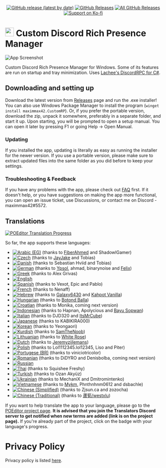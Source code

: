 <p align=center>
  <a href="https://github.com/maximmax42/Discord-CustomRP/releases/latest"><img alt="GitHub release (latest by date)" src="https://img.shields.io/github/v/tag/maximmax42/Discord-CustomRP?color=19e2e2&label=latest&logo=github"></a>
  <a href="https://github.com/maximmax42/Discord-CustomRP/releases/latest"><img alt="GitHub Releases" src="https://img.shields.io/github/downloads/maximmax42/Discord-CustomRP/latest/total?color=19e2e2&label=downloads&logo=github"></a>
  <a href="https://github.com/maximmax42/Discord-CustomRP/releases"><img alt="All GitHub Releases" src="https://img.shields.io/github/downloads/maximmax42/Discord-CustomRP/total?color=19e2e2&label=total%20downloads&logo=github"></a>
  <br>
  <a href="https://ko-fi.com/maximmax42"><img alt="Support on Ko-fi" src="https://img.shields.io/badge/support%20on-ko--fi-19e2e2?logo=ko-fi"></a>
</p>

# <img src=https://www.customrp.xyz/assets/logo.png style="height:1em;"/> Custom Discord Rich Presence Manager
![App Screenshot](https://www.customrp.xyz/assets/screenshot.png)

Custom Discord Rich Presence Manager for Windows. Some of its features are run on startup and tray minimization. Uses [Lachee's DiscordRPC for C#](https://github.com/Lachee/discord-rpc-csharp).

## Downloading and setting up
Download the latest version from [Releases](https://github.com/maximmax42/Discord-CustomRP/releases) page and run the .exe installer! You can also use Windows Package Manager to install the program (`winget install maximmax42.CustomRP`). Or, if you prefer the portable version, download the zip, unpack it somewhere, preferably in a separate folder, and start it up. Upon starting, you will be prompted to open a setup manual. You can open it later by pressing F1 or going Help -> Open Manual.
### Updating
If you installed the app, updating is literally as easy as running the installer for the newer version. If you use a portable version, please make sure to extract updated files into the same folder as you did before to keep your settings.
### Troubleshooting & Feedback
If you have any problems with the app, please check out [FAQ](https://github.com/maximmax42/Discord-CustomRP/wiki/FAQ) first. If it doesn't help, or you have suggestions on making the app more functional, you can open an issue ticket, use Discussions, or contact me on Discord - maximmax42#5572.

## Translations

<a href="https://poeditor.com/join/project?hash=2jq0i7ANr1"><img alt="POEditor Translation Progress" src="https://img.shields.io/endpoint?url=https%3A%2F%2Fwww.customrp.xyz%2Fpoeditor%2Fall.json"></a>

So far, the app supports these languages:
* <a href="https://poeditor.com/projects/po_edit?id_language=233&per_page=100&id=409229"><img alt="Arabic (EG)" src="https://img.shields.io/endpoint?url=https%3A%2F%2Fwww.customrp.xyz%2Fpoeditor%2Far-eg.json"></a> (thanks to [FiberAhmed](https://github.com/FiberAhmed) and ShadowlGamer)
* <a href="https://poeditor.com/projects/po_edit?id_language=38&per_page=100&id=409229"><img alt="Czech" src="https://img.shields.io/endpoint?url=https%3A%2F%2Fwww.customrp.xyz%2Fpoeditor%2Fcs.json"></a> (thanks to [JayJake](https://jayjake.eu/) and Tobias)
* <a href="https://poeditor.com/projects/po_edit?id_language=39&per_page=100&id=409229"><img alt="Danish" src="https://img.shields.io/endpoint?url=https%3A%2F%2Fwww.customrp.xyz%2Fpoeditor%2Fda.json"></a> (thanks to Sebastian Hviid and Tobias)
* <a href="https://poeditor.com/projects/po_edit?id_language=55&per_page=100&id=409229"><img alt="German" src="https://img.shields.io/endpoint?url=https%3A%2F%2Fwww.customrp.xyz%2Fpoeditor%2Fde.json"></a> (thanks to [Ypsol](https://www.youtube.com/channel/UCxGqMDnXnEyVt4yugLeBpgA), ahmad, binarynoise and [Felix](https://github.com/fbrettnich))
* <a href="https://poeditor.com/projects/po_edit?id_language=56&per_page=100&id=409229"><img alt="Greek" src="https://img.shields.io/endpoint?url=https%3A%2F%2Fwww.customrp.xyz%2Fpoeditor%2Fel.json"></a> (thanks to Alex Grivas)
* <a href="https://poeditor.com/projects/po_edit?id_language=43&per_page=100&id=409229"><img alt="English" src="https://img.shields.io/endpoint?url=https%3A%2F%2Fwww.customrp.xyz%2Fpoeditor%2Fen.json"></a>
* <a href="https://poeditor.com/projects/po_edit?id_language=152&per_page=100&id=409229"><img alt="Spanish" src="https://img.shields.io/endpoint?url=https%3A%2F%2Fwww.customrp.xyz%2Fpoeditor%2Fes.json"></a> (thanks to Vexot, Epic and Pablo)
* <a href="https://poeditor.com/projects/po_edit?id_language=50&per_page=100&id=409229"><img alt="French" src="https://img.shields.io/endpoint?url=https%3A%2F%2Fwww.customrp.xyz%2Fpoeditor%2Ffr.json"></a> (thanks to Nenaff)
* <a href="https://poeditor.com/projects/po_edit?id_language=61&per_page=100&id=409229"><img alt="Hebrew" src="https://img.shields.io/endpoint?url=https%3A%2F%2Fwww.customrp.xyz%2Fpoeditor%2Fhe.json"></a> (thanks to [Galaxy6430](https://www.youtube.com/channel/UC_cnrLEXfwsZoQxEsM95HXg) and [Kahpot Vanilla](https://linktr.ee/KahpotVanilla))
* <a href="https://poeditor.com/projects/po_edit?id_language=65&per_page=100&id=409229"><img alt="Hungarian" src="https://img.shields.io/endpoint?url=https%3A%2F%2Fwww.customrp.xyz%2Fpoeditor%2Fhu.json"></a> (thanks to [Botond Balla](https://github.com/BallaBotond))
* <a href="https://poeditor.com/projects/po_edit?id_language=37&per_page=100&id=409229"><img alt="Croatian" src="https://img.shields.io/endpoint?url=https%3A%2F%2Fwww.customrp.xyz%2Fpoeditor%2Fhr.json"></a> (thanks to Monika, coming next version)
* <a href="https://poeditor.com/projects/po_edit?id_language=69&per_page=100&id=409229"><img alt="Indonesian" src="https://img.shields.io/endpoint?url=https%3A%2F%2Fwww.customrp.xyz%2Fpoeditor%2Fid.json"></a> (thanks to Hapnan, Apolycious and [Bayu Sopwan](https://bayusopwan.github.io))
* <a href="https://poeditor.com/projects/po_edit?id_language=75&per_page=100&id=409229"><img alt="Italian" src="https://img.shields.io/endpoint?url=https%3A%2F%2Fwww.customrp.xyz%2Fpoeditor%2Fit.json"></a> (thanks to DJD320 and [ItsMrCube](https://mrcube.live/))
* <a href="https://poeditor.com/projects/po_edit?id_language=76&per_page=100&id=409229"><img alt="Japanese" src="https://img.shields.io/endpoint?url=https%3A%2F%2Fwww.customrp.xyz%2Fpoeditor%2Fja.json"></a> (thanks to KABIKIRA000)
* <a href="https://poeditor.com/projects/po_edit?id_language=88&per_page=100&id=409229"><img alt="Korean" src="https://img.shields.io/endpoint?url=https%3A%2F%2Fwww.customrp.xyz%2Fpoeditor%2Fko.json"></a> (thanks to Yeongaori)
* <a href="https://poeditor.com/projects/po_edit?id_language=90&per_page=100&id=409229"><img alt="Kurdish" src="https://img.shields.io/endpoint?url=https%3A%2F%2Fwww.customrp.xyz%2Fpoeditor%2Fku.json"></a> (thanks to [SamTheNoob](https://discord.gg/stn69))
* <a href="https://poeditor.com/projects/po_edit?id_language=96&per_page=100&id=409229"><img alt="Lithuanian" src="https://img.shields.io/endpoint?url=https%3A%2F%2Fwww.customrp.xyz%2Fpoeditor%2Flt.json"></a> (thanks to [White Rose](https://www.twitch.tv/psychonaut303))
* <a href="https://poeditor.com/projects/po_edit?id_language=41&per_page=100&id=409229"><img alt="Dutch" src="https://img.shields.io/endpoint?url=https%3A%2F%2Fwww.customrp.xyz%2Fpoeditor%2Fnl.json"></a> (thanks to [Jeremyzijlemans](https://sionhub.co.uk/))
* <a href="https://poeditor.com/projects/po_edit?id_language=127&per_page=100&id=409229"><img alt="Polish" src="https://img.shields.io/endpoint?url=https%3A%2F%2Fwww.customrp.xyz%2Fpoeditor%2Fpl.json"></a> (thanks to Lol1112345.lol12345, Liso and Piter)
* <a href="https://poeditor.com/projects/po_edit?id_language=190&per_page=100&id=409229"><img alt="Portugese (BR)" src="https://img.shields.io/endpoint?url=https%3A%2F%2Fwww.customrp.xyz%2Fpoeditor%2Fpt-br.json"></a> (thanks to viniciotricolor)
* <a href="https://poeditor.com/projects/po_edit?id_language=131&per_page=100&id=409229"><img alt="Romanian" src="https://img.shields.io/endpoint?url=https%3A%2F%2Fwww.customrp.xyz%2Fpoeditor%2Fro.json"></a> (thanks to DiDYRO and Denisbolba, coming next version)
* <a href="https://poeditor.com/projects/po_edit?id_language=134&per_page=100&id=409229"><img alt="Russian" src="https://img.shields.io/endpoint?url=https%3A%2F%2Fwww.customrp.xyz%2Fpoeditor%2Fru.json"></a>
* <a href="https://poeditor.com/projects/po_edit?id_language=163&per_page=100&id=409229"><img alt="Thai" src="https://img.shields.io/endpoint?url=https%3A%2F%2Fwww.customrp.xyz%2Fpoeditor%2Fth.json"></a> (thanks to Squishee Freshy)
* <a href="https://poeditor.com/projects/po_edit?id_language=169&per_page=100&id=409229"><img alt="Turkish" src="https://img.shields.io/endpoint?url=https%3A%2F%2Fwww.customrp.xyz%2Fpoeditor%2Ftr.json"></a> (thanks to Ozan Akyüz)
* <a href="https://poeditor.com/projects/po_edit?id_language=173&per_page=100&id=409229"><img alt="Ukrainian" src="https://img.shields.io/endpoint?url=https%3A%2F%2Fwww.customrp.xyz%2Fpoeditor%2Fuk.json"></a> (thanks to MechaniX and Dmitromintenko)
* <a href="https://poeditor.com/projects/po_edit?id_language=177&per_page=100&id=409229"><img alt="Vietnamese" src="https://img.shields.io/endpoint?url=https%3A%2F%2Fwww.customrp.xyz%2Fpoeditor%2Fvi.json"></a> (thanks to [Mykm](https://github.com/yumiruuwu), Phnthnhnm0612 and dsbachle)
* <a href="https://poeditor.com/projects/po_edit?id_language=274&per_page=100&id=409229"><img alt="Chinese (Simplified)" src="https://img.shields.io/endpoint?url=https%3A%2F%2Fwww.customrp.xyz%2Fpoeditor%2Fzh-Hans.json"></a> (thanks to Zjsun.ca and zozocha)
* <a href="https://poeditor.com/projects/po_edit?id_language=275&per_page=100&id=409229"><img alt="Chinese (Traditional)" src="https://img.shields.io/endpoint?url=https%3A%2F%2Fwww.customrp.xyz%2Fpoeditor%2Fzh-Hant.json"></a> (thanks to [蘆筍/westxlu](https://linktr.ee/westxlu))

If you want to help translate the app to your language, please go to the [POEditor project page](https://poeditor.com/join/project?hash=2jq0i7ANr1). **It is advised that you join the Translators Discord server to get notified when new terms are added (link is on the project page).** If you're already part of the project, click on the badge with your language's progress.

# Privacy Policy
Privacy policy is listed [here](https://github.com/maximmax42/Discord-CustomRP/blob/master/PRIVACY.md).
